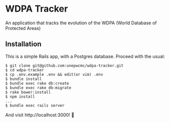 # WDPA Tracker

An application that tracks the evolution of the WDPA (World Database of Protected Areas)

## Installation

This is a simple Rails app, with a Postgres database. Proceed with the usual:

```
$ git clone git@github.com:unepwcmc/wdpa-tracker.git
$ cd wdpa-tracker
$ cp .env.example .env && edit(or vim) .env
$ bundle install
$ bundle exec rake db:create
$ bundle exec rake db:migrate
$ rake bower:install
$ npm install
...
$ bundle exec rails server
```

And visit http://localhost:3000! 🎉
